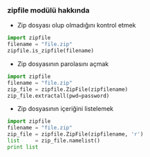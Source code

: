 ### zipfile modülü hakkında

+ Zip dosyası olup olmadığını kontrol etmek

```python
import zipfile
filename = "file.zip"
zipfile.is_zipfile(filename)

```

+ Zip dosyasının parolasını açmak

```python
import zipfile
filename = "file.zip"
zip_file = zipfile.ZipFile(zipfilename)
zip_file.extractall(pwd=password)

```

+ Zip dosyasının içeriğini listelemek

```python
import zipfile
filename = "file.zip"
zip_file = zipfile.ZipFile(zipfilename, 'r')
list     = zip_file.namelist()
print list

```
